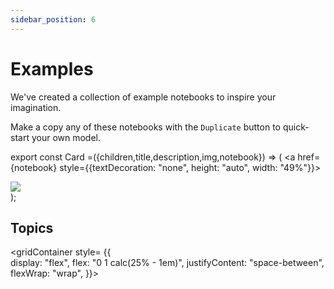 ```yaml
---
sidebar_position: 6
---
```


# Examples

We've created a collection of example notebooks to inspire your imagination. 

Make a copy any of these notebooks with the `Duplicate` button to quick-start your own model.

export const Card =({children,title,description,img,notebook}) => (
  <a href={notebook} style={{textDecoration: "none", height: "auto", width: "49%"}}> 
<div class="card" style={{
  borderRadius: "3px",
  backgroundColor: "var(--ifm-code-background)"}
  }>
  <img src={img}/>
</div>
</a>
);

## Topics

<gridContainer style= {{  
display: "flex",
flex: "0 1 calc(25% - 1em)",
   justifyContent: "space-between",
   flexWrap: "wrap",
  }}>
  
<Card title="" img="https://user-images.githubusercontent.com/12210180/174136531-54a17857-24f0-4c6a-a201-2e0ea2747602.png" notebook="/docs/examples/business" description=""></Card>

<Card title="" img="https://user-images.githubusercontent.com/12210180/174136601-68750d37-b023-4e47-ad4a-f7643ce81e8f.png" notebook="/docs/examples/personal" description=""></Card>

</gridContainer>

